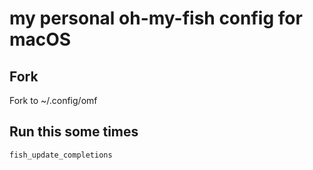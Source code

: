 # my personal oh-my-fish config for macOS

## Fork

Fork to ~/.config/omf

## Run this some times

```fish
fish_update_completions
```
